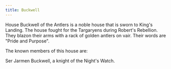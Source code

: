 ```yaml
---
title: Buckwell
---
```


House Buckwell of the Antlers is a noble house that is sworn to King's Landing. The house fought for the Targaryens during Robert's Rebellion. They blazon their arms with a rack of golden antlers on vair. Their words are "Pride and Purpose".

The known members of this house are:

Ser Jarmen Buckwell, a knight of the Night's Watch. 


